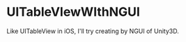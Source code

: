 UITableVIewWIthNGUI
===================

Like UITableView in iOS, I'll try creating by NGUI of Unity3D.